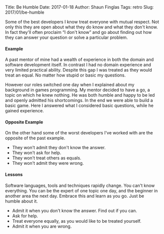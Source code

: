 Title: Be Humble
Date: 2017-01-18
Author: Shaun Finglas
Tags: retro
Slug: 2017/01/be-humble

Some of the best developers I know treat everyone with mutual respect.
Not only this they are open about what they do know and what they don't
know. In fact they'll often proclaim “I don't know” and go about finding
out how they can answer your question or solve a particular problem.

#### Example

A past mentor of mine had a wealth of experience in both the domain and
software development itself. In contrast I had no domain experience and
very limited practical ability. Despite this gap I was treated as they
would treat an equal. No matter how stupid or basic my questions.

However our roles switched one day when I explained about my background
in games programming. My mentor decided to have a go, a topic on which
he knew nothing. He was both humble and happy to be led and openly
admitted his shortcomings. In the end we were able to build a basic
game. Here I answered what I considered basic questions, while he gained
experience.

#### Opposite Example

On the other hand some of the worst developers I've worked with are the
opposite of the past example.

-   They won't admit they don't know the answer.
-   They won't ask for help.
-   They won't treat others as equals.
-   They won't admit they were wrong.

#### Lessons

Software languages, tools and techniques rapidly change. You can't know
everything. You can be the expert of one topic one day, and the beginner
in another area the next day. Embrace this and learn as you go. Just be
humble about it.

-   Admit it when you don't know the answer. Find out if you can.
-   Ask for help.
-   Treat everyone equally, as you would like to be treated yourself.
-   Admit it when you are wrong.